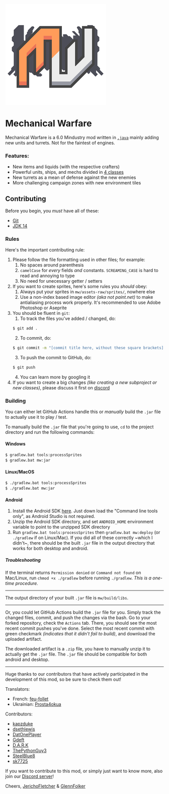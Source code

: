 ![Logo](mw/icon.png)

# Mechanical Warfare
Mechanical Warfare is a 6.0 Mindustry mod written in [`.java`](https://www.java.com/en) mainly adding new units and turrets. Not for the faintest of engines.

### Features:
- New items and liquids (with the respective crafters)
- Powerful units, ships, and mechs divided in [4 classes](UNITCLASSES.md)
- New turrets as a mean of defense against the new enemies
- More challenging campaign zones with new environment tiles

## Contributing
Before you begin, you _must_ have all of these:
- [Git](https://git-scm.com/downloads)
- [JDK 14](https://adoptopenjdk.net/)

### Rules
Here's the important contributing rule:
1. Please follow the file formatting used in other files; for example:
    1. No spaces around parenthesis
    2. `camelCase` for _every_ fields _and_ constants. `SCREAMING_CASE` is hard to read and annoying to type
    3. No need for unecessary getter / setters
2. If you want to create sprites, here's some rules you _should_ obey:
    1. Always put your sprites in `mw/assets-raw/sprites/`, nowhere else
    2. Use a non-index based image editor _(aka not paint.net)_ to make antialiasing process work properly. It's recommended to use Adobe Photoshop or Aseprite
3. You should be fluent in `git`:
    1. To track the files you've added / changed, do:
    ```sh
    $ git add .
    ```
    2. To commit, do:
    ```sh
    $ git commit -m "[commit title here, without these square brackets]"
    ```
    3. To push the commit to GitHub, do:
    ```sh
    $ git push
    ```
    4. You can learn more by googling it
4. If you want to create a big changes _(like creating a new subproject or new classes)_, please discuss it first on [discord](https://discord.gg/K3uzNSD)

### Building
You can either let GitHub Actions handle this or _manually_ build the `.jar` file to actually use it to play / test. <br>

To manually build the `.jar` file that you're going to use, `cd` to the project directory and run the following commands:

#### Windows
```sh
$ gradlew.bat tools:processSprites
$ gradlew.bat mw:jar
```

#### Linux/MacOS
```sh
$ ./gradlew.bat tools:processSprites
$ ./gradlew.bat mw:jar
```

#### Android
1. Install the Android SDK [here](https://developer.android.com/studio#downloads). Just down load the "Command line tools only", as Android Studio is not required.
2. Unzip the Android SDK directory, and set `ANDROID_HOME` environment variable to point to the unzipped SDK directory
3. Run `gradlew.bat tools:processSprites` then `gradlew.bat mw:deploy` (or `./gradlew` if on Linux/Mac). If you did all of these correctly ~which I didn't~, there should be the built `.jar` file in the output directory that works for both desktop and android.

##### Troubleshooting
If the terminal returns `Permission denied` or `Command not found` on Mac/Linux, run `chmod +x ./gradlew` before running `./gradlew`. _This is a one-time procedure._

---

The output directory of your built `.jar` file is `mw/build/libs`.

---

Or, you could let GitHub Actions build the `.jar` file for you. Simply track the changed files, commit, and push the changes via the bash. Go to your forked repository, check the `Actions` tab. There, you should see the most recent commit pushes you've done. Select the most recent commit with green checkmark _(indicates that it didn't fail to build)_, and download the uploaded artifact. <br>

The downloaded artifact is a `.zip` file, you have to manually unzip it to actually get the `.jar` file. The `.jar` file should be compatible for both android and desktop.

---

Huge thanks to our contributors that have actively participated in the development of this mod, so be sure to check them out!

Translators:
- French: [feu-follet](https://github.com/feu-follet)
- Ukrainian: [Prosta4okua](https://github.com/Prosta4okua)

Contributors:
- [kapzduke](https://github.com/kapzduke)
- [dsethlewis](https://github.com/dsethlewis)
- [DatOnePlayer](https://github.com/DatOnePlayer)
- [Gdeft](https://github.com/Gdeft)
- [D.A.R.K](https://github.com/DARK0717)
- [ThePythonGuy3](https://github.com/ThePythonGuy3)
- [SteelBlue8](https://github.com/SteelBlue8)
- [sk7725](https://github.com/sk7725)

If you want to contribute to this mod, or simply just want to know more, also join our [Discord server](https://discord.gg/K3uzNSD)!

Cheers,
[JerichoFletcher](https://bit.ly/JF_IG) & [GlennFolker](https://github.com/GlennFolker)
